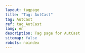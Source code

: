 ```yaml
---
layout: tagpage
title: "Tag: AutCast"
tag: AutCast
ref: tag_AutCast
lang: en
description: Tag page for AutCast
sitemap: false
robots: noindex
---
```

